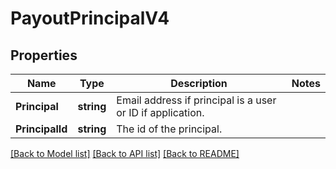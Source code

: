 # PayoutPrincipalV4

## Properties

Name | Type | Description | Notes
------------ | ------------- | ------------- | -------------
**Principal** | **string** | Email address if principal is a user or ID if application. | 
**PrincipalId** | **string** | The id of the principal. | 

[[Back to Model list]](../README.md#documentation-for-models) [[Back to API list]](../README.md#documentation-for-api-endpoints) [[Back to README]](../README.md)


